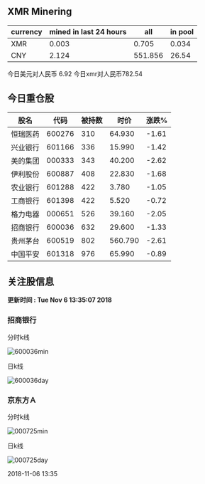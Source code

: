 ## XMR Minering

|currency|mined in last 24 hours|all|in pool|
|---|---|---|---|
|XMR|0.003|0.705|0.034|
|CNY|2.124|551.856|26.54|

今日美元对人民币 6.92	今日xmr对人民币782.54


## 今日重仓股 

|股名|代码|被持数|时价|涨跌%|
|---|---|---|---|---|
|恒瑞医药|600276|310|64.930|-1.61|
|兴业银行|601166|336|15.990|-1.42|
|美的集团|000333|343|40.200|-2.62|
|伊利股份|600887|408|22.830|-1.68|
|农业银行|601288|422|3.780|-1.05|
|工商银行|601398|422|5.520|-0.72|
|格力电器|000651|526|39.160|-2.05|
|招商银行|600036|632|29.600|-1.33|
|贵州茅台|600519|802|560.790|-2.61|
|中国平安|601318|976|65.990|-0.89|

## 关注股信息
**更新时间 : Tue Nov  6 13:35:07 2018**
### 招商银行 
分时k线

![600036min](http://image.sinajs.cn/newchart/min/n/sh600036.gif)

日k线

![600036day](http://image.sinajs.cn/newchart/daily/n/sh600036.gif)

### 京东方Ａ 
分时k线

![000725min](http://image.sinajs.cn/newchart/min/n/sz000725.gif)

日k线

![000725day](http://image.sinajs.cn/newchart/daily/n/sz000725.gif)

2018-11-06 13:35
